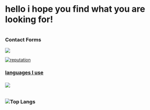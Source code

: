 <h1>hello i hope you find what you are looking for!<h1/>

<h3>Contact Forms</h3>
<p>
<a href="//discord.com/channels/@kira12arg">
  <img src="https://skillicons.dev/icons?i=discord" />
</p>

![reputation](https://github-readme-stats.vercel.app/api?username=SbaisBR&show_icons=true&theme=dracula&count_private=true)


<h3>languages ​​I use<h3/>

<div style="display: inline_block">
  <a href="https://skillicons.dev">
    <img src="https://skillicons.dev/icons?i=html,css,js,python,mysql,git,github,c" />
  </a>
</div><br/>

![Top Langs](https://github-readme-stats-git-masterrstaa-rickstaa.vercel.app/api/top-langs/?username=SbaisBR&layout=compact&langs_count=7&theme=dracula)
